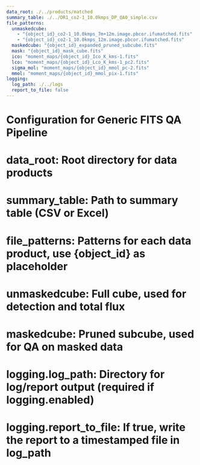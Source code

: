 ```yaml
---
data_root: ./../products/matched
summary_table: ./../DR1_co2-1_10.0kmps_DP_QA0_simple.csv
file_patterns:
  unmaskedcube:
    - "{object_id}_co2-1_10.0kmps_7m+12m.image.pbcor.ifumatched.fits"
    - "{object_id}_co2-1_10.0kmps_12m.image.pbcor.ifumatched.fits"
  maskedcube: "{object_id}_expanded_pruned_subcube.fits"
  mask: "{object_id}_mask_cube.fits"
  ico: "moment_maps/{object_id}_Ico_K_kms-1.fits"
  lco: "moment_maps/{object_id}_Lco_K_kms-1_pc2.fits"
  sigma_mol: "moment_maps/{object_id}_mmol_pc-2.fits"
  mmol: "moment_maps/{object_id}_mmol_pix-1.fits"
logging:
  log_path: ./../logs
  report_to_file: false
---
```

# Configuration for Generic FITS QA Pipeline
#
# data_root: Root directory for data products
# summary_table: Path to summary table (CSV or Excel)
# file_patterns: Patterns for each data product, use {object_id} as placeholder
#   unmaskedcube: Full cube, used for detection and total flux
#   maskedcube: Pruned subcube, used for QA on masked data
# logging.log_path: Directory for log/report output (required if logging.enabled)
# logging.report_to_file: If true, write the report to a timestamped file in log_path 